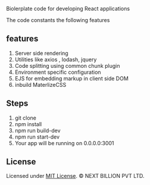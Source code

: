 
Biolerplate code for developing React applications

The code constants the following features

## features
1. Server side rendering
2. Utilities like axios , lodash, jquery
3. Code splitting using common chunk plugin
4. Environment specific configuration
5. EJS for embedding markup in client side DOM
6. inbuild MaterlizeCSS 

## Steps
1. git clone
2. npm install
3. npm run build-dev
4. npm run start-dev
5. Your app will be running on 0.0.0.0:3001

## License
Licensed under [MIT License](LICENSE). © NEXT BILLION PVT LTD.
